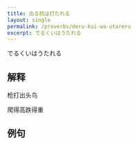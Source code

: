 ```yaml
---
title: 出る杭は打たれる
layout: single
permalink: /proverbs/deru-kui-wa-utareru
excerpt: でるくいはうたれる
---
```


でるくいはうたれる

## 解释

枪打出头鸟

爬得高跌得重

## 例句

